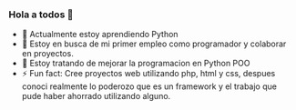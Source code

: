 ### Hola a todos 👋

- 🌱 Actualmente estoy aprendiendo Python
- 👯 Estoy en busca de mi primer empleo como programador y colaborar en proyectos.
- 🤔 Estoy tratando de mejorar la programacion en Python POO
- ⚡ Fun fact: Cree proyectos web utilizando php, html y css, despues conoci realmente lo poderozo que es un framework y el trabajo que pude haber ahorrado utilizando alguno.